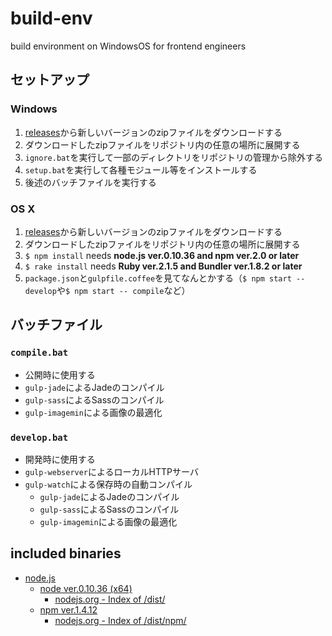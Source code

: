 # build-env

build environment on WindowsOS for frontend engineers

## セットアップ

### Windows

1. [releases](https://github.com/tsukurite/build-env/releases)から新しいバージョンのzipファイルをダウンロードする
2. ダウンロードしたzipファイルをリポジトリ内の任意の場所に展開する
3. `ignore.bat`を実行して一部のディレクトリをリポジトリの管理から除外する
4. `setup.bat`を実行して各種モジュール等をインストールする
5. 後述のバッチファイルを実行する

### OS X

1. [releases](https://github.com/tsukurite/build-env/releases)から新しいバージョンのzipファイルをダウンロードする
2. ダウンロードしたzipファイルをリポジトリ内の任意の場所に展開する
3. `$ npm install` needs **node.js ver.0.10.36 and npm ver.2.0 or later**
4. `$ rake install` needs **Ruby ver.2.1.5 and Bundler ver.1.8.2 or later**
5. `package.json`と`gulpfile.coffee`を見てなんとかする（`$ npm start -- develop`や`$ npm start -- compile`など）

## バッチファイル

### `compile.bat`

- 公開時に使用する
- `gulp-jade`によるJadeのコンパイル
- `gulp-sass`によるSassのコンパイル
- `gulp-imagemin`による画像の最適化

### `develop.bat`

- 開発時に使用する
- `gulp-webserver`によるローカルHTTPサーバ
- `gulp-watch`による保存時の自動コンパイル
  - `gulp-jade`によるJadeのコンパイル
  - `gulp-sass`によるSassのコンパイル
  - `gulp-imagemin`による画像の最適化

## included binaries

- [node.js](http://nodejs.org/)
  - [node ver.0.10.36 (x64)](http://nodejs.org/dist/v0.10.36/x64/node.exe)
    - [nodejs.org - Index of /dist/](http://nodejs.org/dist/)
  - [npm ver.1.4.12](http://nodejs.org/dist/npm/npm-1.4.12.zip)
    - [nodejs.org - Index of /dist/npm/](http://nodejs.org/dist/npm/)
